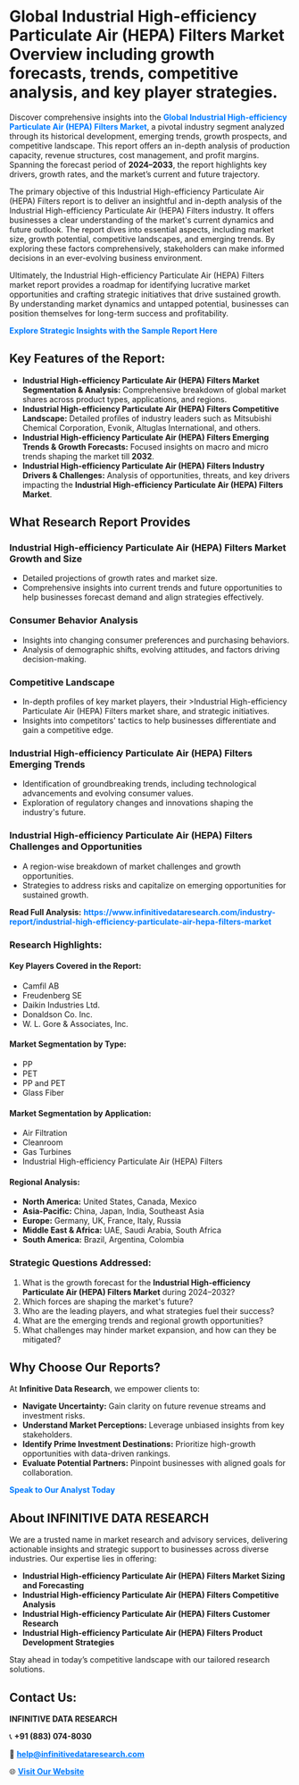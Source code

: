 <h1>Global Industrial High-efficiency Particulate Air (HEPA) Filters Market Overview including growth forecasts, trends, competitive analysis, and key player strategies.</h1>
<p>
Discover comprehensive insights into the 
<a href="https://www.infinitivedataresearch.com/industry-report/industrial-high-efficiency-particulate-air-hepa-filters-market" rel="dofollow" style="color: #007BFF; text-decoration: none;"><strong>Global Industrial High-efficiency Particulate Air (HEPA) Filters Market</strong></a>, a pivotal industry segment analyzed through its historical development, emerging trends, growth prospects, and competitive landscape. This report offers an in-depth analysis of production capacity, revenue structures, cost management, and profit margins. Spanning the forecast period of <strong>2024–2033</strong>, the report highlights key drivers, growth rates, and the market’s current and future trajectory.
</p>
<p>
The primary objective of this Industrial High-efficiency Particulate Air (HEPA) Filters report is to deliver an insightful and in-depth analysis of the Industrial High-efficiency Particulate Air (HEPA) Filters industry. It offers businesses a clear understanding of the market's current dynamics and future outlook. The report dives into essential aspects, including market size, growth potential, competitive landscapes, and emerging trends. By exploring these factors comprehensively, stakeholders can make informed decisions in an ever-evolving business environment.
</p>
<p>
Ultimately, the Industrial High-efficiency Particulate Air (HEPA) Filters market report provides a roadmap for identifying lucrative market opportunities and crafting strategic initiatives that drive sustained growth. By understanding market dynamics and untapped potential, businesses can position themselves for long-term success and profitability.
</p>
<p>
<a href="https://www.infinitivedataresearch.com/request-sample/reportId=102785" style="color: #007BFF; text-decoration: none;"><strong>Explore Strategic Insights with the Sample Report Here</strong></a>
</p>

<h2>Key Features of the Report:</h2>
<ul>
<li><strong>Industrial High-efficiency Particulate Air (HEPA) Filters Market Segmentation & Analysis:</strong> Comprehensive breakdown of global market shares across product types, applications, and regions.</li>
<li><strong>Industrial High-efficiency Particulate Air (HEPA) Filters Competitive Landscape:</strong> Detailed profiles of industry leaders such as Mitsubishi Chemical Corporation, Evonik, Altuglas International, and others.</li>
<li><strong>Industrial High-efficiency Particulate Air (HEPA) Filters Emerging Trends & Growth Forecasts:</strong> Focused insights on macro and micro trends shaping the market till <strong>2032</strong>.</li>
<li><strong>Industrial High-efficiency Particulate Air (HEPA) Filters Industry Drivers & Challenges:</strong> Analysis of opportunities, threats, and key drivers impacting the <strong>Industrial High-efficiency Particulate Air (HEPA) Filters Market</strong>.</li>
</ul>

<h2>What Research Report Provides</h2>
<h3>Industrial High-efficiency Particulate Air (HEPA) Filters Market Growth and Size</h3>
<ul>
<li>Detailed projections of growth rates and market size.</li>
<li>Comprehensive insights into current trends and future opportunities to help businesses forecast demand and align strategies effectively.</li>
</ul>

<h3>Consumer Behavior Analysis</h3>
<ul>
<li>Insights into changing consumer preferences and purchasing behaviors.</li>
<li>Analysis of demographic shifts, evolving attitudes, and factors driving decision-making.</li>
</ul>

<h3>Competitive Landscape</h3>
<ul>
<li>In-depth profiles of key market players, their >Industrial High-efficiency Particulate Air (HEPA) Filters market share, and strategic initiatives.</li>
<li>Insights into competitors' tactics to help businesses differentiate and gain a competitive edge.</li>
</ul>

<h3>Industrial High-efficiency Particulate Air (HEPA) Filters Emerging Trends</h3>
<ul>
<li>Identification of groundbreaking trends, including technological advancements and evolving consumer values.</li>
<li>Exploration of regulatory changes and innovations shaping the industry's future.</li>
</ul>

<h3>Industrial High-efficiency Particulate Air (HEPA) Filters Challenges and Opportunities</h3>
<ul>
<li>A region-wise breakdown of market challenges and growth opportunities.</li>
<li>Strategies to address risks and capitalize on emerging opportunities for sustained growth.</li>
</ul>
<p><strong>Read Full Analysis:</strong> <a href="https://www.infinitivedataresearch.com/industry-report/industrial-high-efficiency-particulate-air-hepa-filters-market" rel="dofollow" style="color: #007BFF; text-decoration: none;"><strong>https://www.infinitivedataresearch.com/industry-report/industrial-high-efficiency-particulate-air-hepa-filters-market</strong></a></p>
<h3>Research Highlights:</h3>
<h4>Key Players Covered in the Report:</h4>
<ul><li>Camfil AB</li><li>Freudenberg SE</li><li>Daikin Industries Ltd.</li><li>Donaldson Co. Inc.</li><li>W. L. Gore &amp; Associates, Inc.</li></ul>
<h4>Market Segmentation by Type:</h4>
<ul><li>PP</li><li>PET</li><li>PP and PET</li><li>Glass Fiber</li></ul>
<h4>Market Segmentation by Application:</h4>
<ul><li>Air Filtration</li><li>Cleanroom</li><li>Gas Turbines</li><li>Industrial High-efficiency Particulate Air (HEPA) Filters</li></ul>

<h4>Regional Analysis:</h4>
<ul>
<li><strong>North America:</strong> United States, Canada, Mexico</li>
<li><strong>Asia-Pacific:</strong> China, Japan, India, Southeast Asia</li>
<li><strong>Europe:</strong> Germany, UK, France, Italy, Russia</li>
<li><strong>Middle East & Africa:</strong> UAE, Saudi Arabia, South Africa</li>
<li><strong>South America:</strong> Brazil, Argentina, Colombia</li>
</ul>

<h3>Strategic Questions Addressed:</h3>
<ol>
<li>What is the growth forecast for the <strong>Industrial High-efficiency Particulate Air (HEPA) Filters Market</strong> during 2024–2032?</li>
<li>Which forces are shaping the market's future?</li>
<li>Who are the leading players, and what strategies fuel their success?</li>
<li>What are the emerging trends and regional growth opportunities?</li>
<li>What challenges may hinder market expansion, and how can they be mitigated?</li>
</ol>

<h2>Why Choose Our Reports?</h2>
<p>At <strong>Infinitive Data Research</strong>, we empower clients to:</p>
<ul>
<li><strong>Navigate Uncertainty:</strong> Gain clarity on future revenue streams and investment risks.</li>
<li><strong>Understand Market Perceptions:</strong> Leverage unbiased insights from key stakeholders.</li>
<li><strong>Identify Prime Investment Destinations:</strong> Prioritize high-growth opportunities with data-driven rankings.</li>
<li><strong>Evaluate Potential Partners:</strong> Pinpoint businesses with aligned goals for collaboration.</li>
</ul>
<p><a href="https://www.infinitivedataresearch.com/industry-report/industrial-high-efficiency-particulate-air-hepa-filters-market" rel="dofollow" style="color: #007BFF; text-decoration: none;"><strong>Speak to Our Analyst Today</strong></a></p>

<h2>About INFINITIVE DATA RESEARCH</h2>
<p>We are a trusted name in market research and advisory services, delivering actionable insights and strategic support to businesses across diverse industries. Our expertise lies in offering:</p>
<ul>
<li><strong>Industrial High-efficiency Particulate Air (HEPA) Filters Market Sizing and Forecasting</strong></li>
<li><strong>Industrial High-efficiency Particulate Air (HEPA) Filters Competitive Analysis</strong></li>
<li><strong>Industrial High-efficiency Particulate Air (HEPA) Filters Customer Research</strong></li>
<li><strong>Industrial High-efficiency Particulate Air (HEPA) Filters Product Development Strategies</strong></li>
</ul>
<p>Stay ahead in today’s competitive landscape with our tailored research solutions.</p>

<h2>Contact Us:</h2>
<p><strong>INFINITIVE DATA RESEARCH</strong></p>
<p>📞 <strong>+91 (883) 074-8030</strong></p>
<p>📧 <strong><a href="mailto:help@infinitivedataresearch.com" style="color: #007BFF;">help@infinitivedataresearch.com</a></strong></p>
<p>🌐 <strong><a href="https://www.infinitivedataresearch.com" rel="dofollow" style="color: #007BFF;">Visit Our Website</a></strong></p>